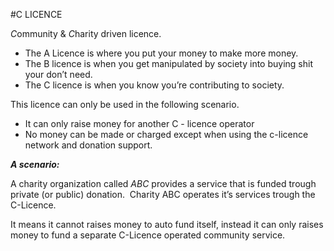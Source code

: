#C LICENCE

*C*ommunity & *C*harity driven licence.

- The A Licence is where you put your money to make more money.
- The B licence is when you get manipulated by society into buying shit your don’t need.
- The C licence is when you know you’re contributing to society.

This licence can only be used in the following scenario.

- It can only raise money for another C - licence operator
- No money can be made or charged except when using the c-licence network and donation support.


***A scenario:***

A charity organization called *ABC* provides a service that is 
funded trough private (or public) donation. 
 Charity ABC operates it’s services trough the C-Licence.

It means it cannot raises money to auto fund itself, instead it can only raises money to fund a separate C-Licence operated community service.

